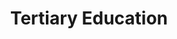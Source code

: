 ---
layout: content
data: education
title: Tertiary Education
isHome: true
link: https://figure.nz/search/?query=m%C4%81ori%20education&ref=mfnz
---